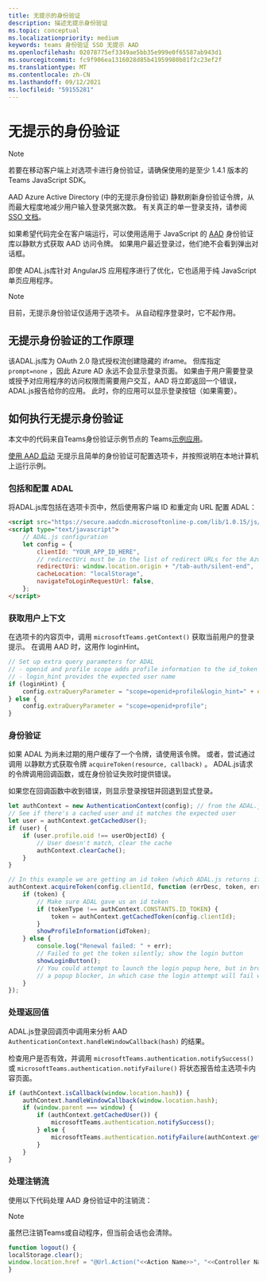 ```yaml
---
title: 无提示的身份验证
description: 描述无提示身份验证
ms.topic: conceptual
ms.localizationpriority: medium
keywords: teams 身份验证 SSO 无提示 AAD
ms.openlocfilehash: 02078775ef3349ae5bb35e999e0f65587ab943d1
ms.sourcegitcommit: fc9f906ea1316028d85b41959980b81f2c23ef2f
ms.translationtype: MT
ms.contentlocale: zh-CN
ms.lasthandoff: 09/12/2021
ms.locfileid: "59155281"
---
```

# <a name="silent-authentication"></a>无提示的身份验证

> [!NOTE]
> 若要在移动客户端上对选项卡进行身份验证，请确保使用的是至少 1.4.1 版本的 Teams JavaScript SDK。

AAD Azure Active Directory (中的无提示身份验证) 静默刷新身份验证令牌，从而最大程度地减少用户输入登录凭据次数。 有关真正的单一登录支持，请参阅 [SSO 文档](~/tabs/how-to/authentication/auth-aad-sso.md)。

如果希望代码完全在客户端运行，可以使用适用于 JavaScript 的 [AAD](/azure/active-directory/develop/active-directory-authentication-libraries) 身份验证库以静默方式获取 AAD 访问令牌。 如果用户最近登录过，他们绝不会看到弹出对话框。

即使 ADAL.js库针对 AngularJS 应用程序进行了优化，它也适用于纯 JavaScript 单页应用程序。

> [!NOTE]
> 目前，无提示身份验证仅适用于选项卡。 从自动程序登录时，它不起作用。

## <a name="how-silent-authentication-works"></a>无提示身份验证的工作原理

该ADAL.js库为 OAuth 2.0 隐式授权流创建隐藏的 iframe。 但库指定 `prompt=none` ，因此 Azure AD 永远不会显示登录页面。 如果由于用户需要登录或授予对应用程序的访问权限而需要用户交互，AAD 将立即返回一个错误，ADAL.js报告给你的应用。 此时，你的应用可以显示登录按钮（如果需要）。

## <a name="how-to-do-silent-authentication"></a>如何执行无提示身份验证

本文中的代码来自Teams身份验证示例节点的 Teams[示例应用](https://github.com/OfficeDev/Microsoft-Teams-Samples/blob/main/samples/app-auth/nodejs/src/views/tab/silent/silent.hbs)。

[使用 AAD 启动](https://github.com/OfficeDev/Microsoft-Teams-Samples/tree/main/samples/tab-channel-group-config-page-auth/csharp) 无提示且简单的身份验证可配置选项卡，并按照说明在本地计算机上运行示例。

### <a name="include-and-configure-adal"></a>包括和配置 ADAL

将ADAL.js库包括在选项卡页中，然后使用客户端 ID 和重定向 URL 配置 ADAL：

```html
<script src="https://secure.aadcdn.microsoftonline-p.com/lib/1.0.15/js/adal.min.js" integrity="sha384-lIk8T3uMxKqXQVVfFbiw0K/Nq+kt1P3NtGt/pNexiDby2rKU6xnDY8p16gIwKqgI" crossorigin="anonymous"></script>
<script type="text/javascript">
    // ADAL.js configuration
    let config = {
        clientId: "YOUR_APP_ID_HERE",
        // redirectUri must be in the list of redirect URLs for the Azure AD app
        redirectUri: window.location.origin + "/tab-auth/silent-end",
        cacheLocation: "localStorage",
        navigateToLoginRequestUrl: false,
    };
</script>
```

### <a name="get-the-user-context"></a>获取用户上下文

在选项卡的内容页中，调用 `microsoftTeams.getContext()` 获取当前用户的登录提示。 在调用 AAD 时，这用作 loginHint。

```javascript
// Set up extra query parameters for ADAL
// - openid and profile scope adds profile information to the id_token
// - login_hint provides the expected user name
if (loginHint) {
    config.extraQueryParameter = "scope=openid+profile&login_hint=" + encodeURIComponent(loginHint);
} else {
    config.extraQueryParameter = "scope=openid+profile";
}
```

### <a name="authenticate"></a>身份验证

如果 ADAL 为尚未过期的用户缓存了一个令牌，请使用该令牌。 或者，尝试通过调用 以静默方式获取令牌 `acquireToken(resource, callback)` 。 ADAL.js请求的令牌调用回调函数，或在身份验证失败时提供错误。

如果您在回调函数中收到错误，则显示登录按钮并回退到显式登录。

```javascript
let authContext = new AuthenticationContext(config); // from the ADAL.js library
// See if there's a cached user and it matches the expected user
let user = authContext.getCachedUser();
if (user) {
    if (user.profile.oid !== userObjectId) {
        // User doesn't match, clear the cache
        authContext.clearCache();
    }
}

// In this example we are getting an id token (which ADAL.js returns if we ask for resource = clientId)
authContext.acquireToken(config.clientId, function (errDesc, token, err, tokenType) {
    if (token) {
        // Make sure ADAL gave us an id token
        if (tokenType !== authContext.CONSTANTS.ID_TOKEN) {
            token = authContext.getCachedToken(config.clientId);
        }
        showProfileInformation(idToken);
    } else {
        console.log("Renewal failed: " + err);
        // Failed to get the token silently; show the login button
        showLoginButton();
        // You could attempt to launch the login popup here, but in browsers this could be blocked by
        // a popup blocker, in which case the login attempt will fail with the reason FailedToOpenWindow.
    }
});
```

### <a name="process-the-return-value"></a>处理返回值

ADAL.js登录回调页中调用来分析 AAD `AuthenticationContext.handleWindowCallback(hash)` 的结果。

检查用户是否有效，并调用 `microsoftTeams.authentication.notifySuccess()` 或 `microsoftTeams.authentication.notifyFailure()` 将状态报告给主选项卡内容页面。

```javascript
if (authContext.isCallback(window.location.hash)) {
    authContext.handleWindowCallback(window.location.hash);
    if (window.parent === window) {
        if (authContext.getCachedUser()) {
            microsoftTeams.authentication.notifySuccess();
        } else {
            microsoftTeams.authentication.notifyFailure(authContext.getLoginError());
        }
    }
}
```

### <a name="handle-sign-out-flow"></a>处理注销流

使用以下代码处理 AAD 身份验证中的注销流：

> [!NOTE]
> 虽然已注销Teams或自动程序，但当前会话也会清除。

```javascript
function logout() {
localStorage.clear();
window.location.href = "@Url.Action("<<Action Name>>", "<<Controller Name>>")";
}
```
